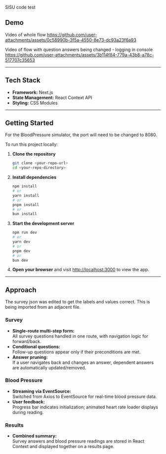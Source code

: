 SISU code test

## Demo

Video of whole flow
https://github.com/user-attachments/assets/0c58990b-3f5a-4550-8e73-dc93a23f6a93

Video of flow with question answers being changed - logging in console
https://github.com/user-attachments/assets/3b114f84-779a-43b8-a78c-517707c35653



---

## Tech Stack

- **Framework:** Next.js
- **State Management:** React Context API
- **Styling:** CSS Modules

---

## Getting Started

For the BloodPressure simulator, the port will need to be changed to 8080.

To run this project locally:

1. **Clone the repository**
    ```bash
    git clone <your-repo-url>
    cd <your-repo-directory>
    ```

2. **Install dependencies**
    ```bash
    npm install
    # or
    yarn install
    # or
    pnpm install
    # or
    bun install
    ```

3. **Start the development server**
    ```bash
    npm run dev
    # or
    yarn dev
    # or
    pnpm dev
    # or
    bun dev
    ```

4. **Open your browser** and visit [http://localhost:3000](http://localhost:3000) to view the app.

---

## Approach

The survey json was edited to get the labels and values correct.
This is being imported from an adjacent file.

### Survey

- **Single-route multi-step form:**  
  All survey questions handled in one route, with navigation logic for forward/back.
- **Conditional questions:**  
  Follow-up questions appear only if their preconditions are met.
- **Answer pruning:**  
  If a user navigates back and changes an answer, dependent answers are automatically updated/removed.

### Blood Pressure

- **Streaming via EventSource:**  
  Switched from Axios to EventSource for real-time blood pressure data.
- **User feedback:**  
  Progress bar indicates initialization; animated heart rate loader displays during reading.

### Results

- **Combined summary:**  
  Survey answers and blood pressure readings are stored in React Context and displayed together on a results page.


